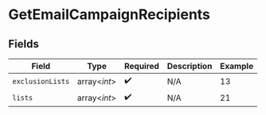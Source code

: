 # GetEmailCampaignRecipients


## Fields

| Field              | Type               | Required           | Description        | Example            |
| ------------------ | ------------------ | ------------------ | ------------------ | ------------------ |
| `exclusionLists`   | array<*int*>       | :heavy_check_mark: | N/A                | 13                 |
| `lists`            | array<*int*>       | :heavy_check_mark: | N/A                | 21                 |